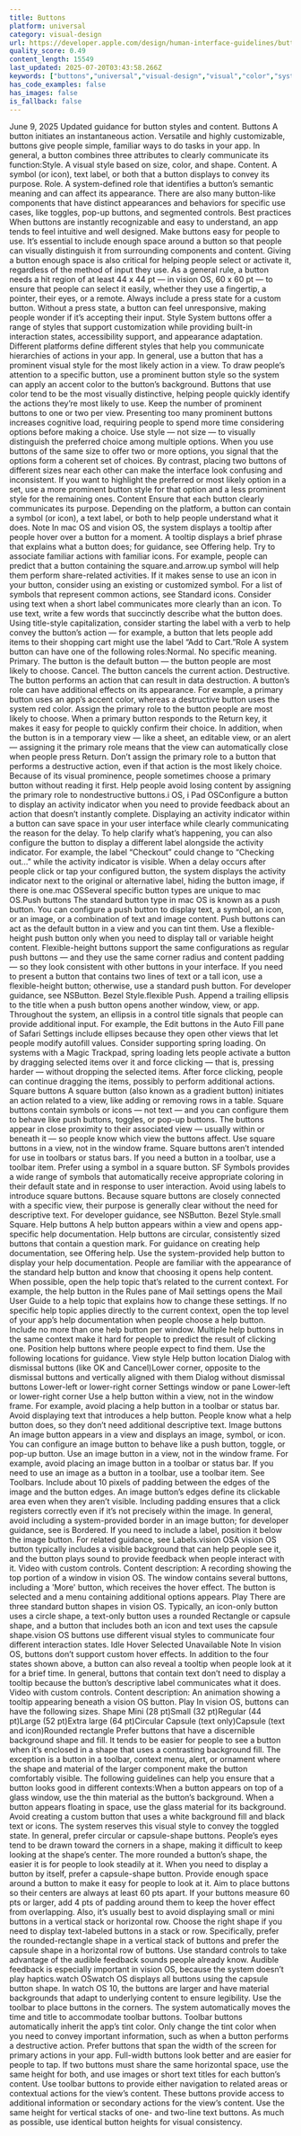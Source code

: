 ```yaml
---
title: Buttons
platform: universal
category: visual-design
url: https://developer.apple.com/design/human-interface-guidelines/buttons
quality_score: 0.49
content_length: 15549
last_updated: 2025-07-20T03:43:58.266Z
keywords: ["buttons","universal","visual-design","visual","color","system","controls","input","accessibility","interface","icons","feedback","status","animation","haptics","images","navigation"]
has_code_examples: false
has_images: false
is_fallback: false
---
```


June 9, 2025 Updated guidance for button styles and content. Buttons A button initiates an instantaneous action. Versatile and highly customizable, buttons give people simple, familiar ways to do tasks in your app. In general, a button combines three attributes to clearly communicate its function:Style. A visual style based on size, color, and shape. Content. A symbol (or icon), text label, or both that a button displays to convey its purpose. Role. A system-defined role that identifies a button’s semantic meaning and can affect its appearance. There are also many button-like components that have distinct appearances and behaviors for specific use cases, like toggles, pop-up buttons, and segmented controls. Best practices When buttons are instantly recognizable and easy to understand, an app tends to feel intuitive and well designed. Make buttons easy for people to use. It’s essential to include enough space around a button so that people can visually distinguish it from surrounding components and content. Giving a button enough space is also critical for helping people select or activate it, regardless of the method of input they use. As a general rule, a button needs a hit region of at least 44 x 44 pt — in vision OS, 60 x 60 pt — to ensure that people can select it easily, whether they use a fingertip, a pointer, their eyes, or a remote. Always include a press state for a custom button. Without a press state, a button can feel unresponsive, making people wonder if it’s accepting their input. Style System buttons offer a range of styles that support customization while providing built-in interaction states, accessibility support, and appearance adaptation. Different platforms define different styles that help you communicate hierarchies of actions in your app. In general, use a button that has a prominent visual style for the most likely action in a view. To draw people’s attention to a specific button, use a prominent button style so the system can apply an accent color to the button’s background. Buttons that use color tend to be the most visually distinctive, helping people quickly identify the actions they’re most likely to use. Keep the number of prominent buttons to one or two per view. Presenting too many prominent buttons increases cognitive load, requiring people to spend more time considering options before making a choice. Use style — not size — to visually distinguish the preferred choice among multiple options. When you use buttons of the same size to offer two or more options, you signal that the options form a coherent set of choices. By contrast, placing two buttons of different sizes near each other can make the interface look confusing and inconsistent. If you want to highlight the preferred or most likely option in a set, use a more prominent button style for that option and a less prominent style for the remaining ones. Content Ensure that each button clearly communicates its purpose. Depending on the platform, a button can contain a symbol (or icon), a text label, or both to help people understand what it does. Note In mac OS and vision OS, the system displays a tooltip after people hover over a button for a moment. A tooltip displays a brief phrase that explains what a button does; for guidance, see Offering help. Try to associate familiar actions with familiar icons. For example, people can predict that a button containing the square.and.arrow.up symbol will help them perform share-related activities. If it makes sense to use an icon in your button, consider using an existing or customized symbol. For a list of symbols that represent common actions, see Standard icons. Consider using text when a short label communicates more clearly than an icon. To use text, write a few words that succinctly describe what the button does. Using title-style capitalization, consider starting the label with a verb to help convey the button’s action — for example, a button that lets people add items to their shopping cart might use the label “Add to Cart.”Role A system button can have one of the following roles:Normal. No specific meaning. Primary. The button is the default button — the button people are most likely to choose. Cancel. The button cancels the current action. Destructive. The button performs an action that can result in data destruction. A button’s role can have additional effects on its appearance. For example, a primary button uses an app’s accent color, whereas a destructive button uses the system red color. Assign the primary role to the button people are most likely to choose. When a primary button responds to the Return key, it makes it easy for people to quickly confirm their choice. In addition, when the button is in a temporary view — like a sheet, an editable view, or an alert — assigning it the primary role means that the view can automatically close when people press Return. Don’t assign the primary role to a button that performs a destructive action, even if that action is the most likely choice. Because of its visual prominence, people sometimes choose a primary button without reading it first. Help people avoid losing content by assigning the primary role to nondestructive buttons.i OS, i Pad OSConfigure a button to display an activity indicator when you need to provide feedback about an action that doesn’t instantly complete. Displaying an activity indicator within a button can save space in your user interface while clearly communicating the reason for the delay. To help clarify what’s happening, you can also configure the button to display a different label alongside the activity indicator. For example, the label “Checkout” could change to “Checking out…” while the activity indicator is visible. When a delay occurs after people click or tap your configured button, the system displays the activity indicator next to the original or alternative label, hiding the button image, if there is one.mac OSSeveral specific button types are unique to mac OS.Push buttons The standard button type in mac OS is known as a push button. You can configure a push button to display text, a symbol, an icon, or an image, or a combination of text and image content. Push buttons can act as the default button in a view and you can tint them. Use a flexible-height push button only when you need to display tall or variable height content. Flexible-height buttons support the same configurations as regular push buttons — and they use the same corner radius and content padding — so they look consistent with other buttons in your interface. If you need to present a button that contains two lines of text or a tall icon, use a flexible-height button; otherwise, use a standard push button. For developer guidance, see NSButton. Bezel Style.flexible Push. Append a trailing ellipsis to the title when a push button opens another window, view, or app. Throughout the system, an ellipsis in a control title signals that people can provide additional input. For example, the Edit buttons in the Auto Fill pane of Safari Settings include ellipses because they open other views that let people modify autofill values. Consider supporting spring loading. On systems with a Magic Trackpad, spring loading lets people activate a button by dragging selected items over it and force clicking — that is, pressing harder — without dropping the selected items. After force clicking, people can continue dragging the items, possibly to perform additional actions. Square buttons A square button (also known as a gradient button) initiates an action related to a view, like adding or removing rows in a table. Square buttons contain symbols or icons — not text — and you can configure them to behave like push buttons, toggles, or pop-up buttons. The buttons appear in close proximity to their associated view — usually within or beneath it — so people know which view the buttons affect. Use square buttons in a view, not in the window frame. Square buttons aren’t intended for use in toolbars or status bars. If you need a button in a toolbar, use a toolbar item. Prefer using a symbol in a square button. SF Symbols provides a wide range of symbols that automatically receive appropriate coloring in their default state and in response to user interaction. Avoid using labels to introduce square buttons. Because square buttons are closely connected with a specific view, their purpose is generally clear without the need for descriptive text. For developer guidance, see NSButton. Bezel Style.small Square. Help buttons A help button appears within a view and opens app-specific help documentation. Help buttons are circular, consistently sized buttons that contain a question mark. For guidance on creating help documentation, see Offering help. Use the system-provided help button to display your help documentation. People are familiar with the appearance of the standard help button and know that choosing it opens help content. When possible, open the help topic that’s related to the current context. For example, the help button in the Rules pane of Mail settings opens the Mail User Guide to a help topic that explains how to change these settings. If no specific help topic applies directly to the current context, open the top level of your app’s help documentation when people choose a help button. Include no more than one help button per window. Multiple help buttons in the same context make it hard for people to predict the result of clicking one. Position help buttons where people expect to find them. Use the following locations for guidance. View style Help button location Dialog with dismissal buttons (like OK and Cancel)Lower corner, opposite to the dismissal buttons and vertically aligned with them Dialog without dismissal buttons Lower-left or lower-right corner Settings window or pane Lower-left or lower-right corner Use a help button within a view, not in the window frame. For example, avoid placing a help button in a toolbar or status bar. Avoid displaying text that introduces a help button. People know what a help button does, so they don’t need additional descriptive text. Image buttons An image button appears in a view and displays an image, symbol, or icon. You can configure an image button to behave like a push button, toggle, or pop-up button. Use an image button in a view, not in the window frame. For example, avoid placing an image button in a toolbar or status bar. If you need to use an image as a button in a toolbar, use a toolbar item. See Toolbars. Include about 10 pixels of padding between the edges of the image and the button edges. An image button’s edges define its clickable area even when they aren’t visible. Including padding ensures that a click registers correctly even if it’s not precisely within the image. In general, avoid including a system-provided border in an image button; for developer guidance, see is Bordered. If you need to include a label, position it below the image button. For related guidance, see Labels.vision OSA vision OS button typically includes a visible background that can help people see it, and the button plays sound to provide feedback when people interact with it. Video with custom controls. Content description: A recording showing the top portion of a window in vision OS. The window contains several buttons, including a 'More' button, which receives the hover effect. The button is selected and a menu containing additional options appears. Play There are three standard button shapes in vision OS. Typically, an icon-only button uses a circle shape, a text-only button uses a rounded Rectangle or capsule shape, and a button that includes both an icon and text uses the capsule shape.vision OS buttons use different visual styles to communicate four different interaction states. Idle Hover Selected Unavailable Note In vision OS, buttons don’t support custom hover effects. In addition to the four states shown above, a button can also reveal a tooltip when people look at it for a brief time. In general, buttons that contain text don’t need to display a tooltip because the button’s descriptive label communicates what it does. Video with custom controls. Content description: An animation showing a tooltip appearing beneath a vision OS button. Play In vision OS, buttons can have the following sizes. Shape Mini (28 pt)Small (32 pt)Regular (44 pt)Large (52 pt)Extra large (64 pt)Circular Capsule (text only)Capsule (text and icon)Rounded rectangle Prefer buttons that have a discernible background shape and fill. It tends to be easier for people to see a button when it’s enclosed in a shape that uses a contrasting background fill. The exception is a button in a toolbar, context menu, alert, or ornament where the shape and material of the larger component make the button comfortably visible. The following guidelines can help you ensure that a button looks good in different contexts:When a button appears on top of a glass window, use the thin material as the button’s background. When a button appears floating in space, use the glass material for its background. Avoid creating a custom button that uses a white background fill and black text or icons. The system reserves this visual style to convey the toggled state. In general, prefer circular or capsule-shape buttons. People’s eyes tend to be drawn toward the corners in a shape, making it difficult to keep looking at the shape’s center. The more rounded a button’s shape, the easier it is for people to look steadily at it. When you need to display a button by itself, prefer a capsule-shape button. Provide enough space around a button to make it easy for people to look at it. Aim to place buttons so their centers are always at least 60 pts apart. If your buttons measure 60 pts or larger, add 4 pts of padding around them to keep the hover effect from overlapping. Also, it’s usually best to avoid displaying small or mini buttons in a vertical stack or horizontal row. Choose the right shape if you need to display text-labeled buttons in a stack or row. Specifically, prefer the rounded-rectangle shape in a vertical stack of buttons and prefer the capsule shape in a horizontal row of buttons. Use standard controls to take advantage of the audible feedback sounds people already know. Audible feedback is especially important in vision OS, because the system doesn’t play haptics.watch OSwatch OS displays all buttons using the capsule button shape. In watch OS 10, the buttons are larger and have material backgrounds that adapt to underlying content to ensure legibility. Use the toolbar to place buttons in the corners. The system automatically moves the time and title to accommodate toolbar buttons. Toolbar buttons automatically inherit the app’s tint color. Only change the tint color when you need to convey important information, such as when a button performs a destructive action. Prefer buttons that span the width of the screen for primary actions in your app. Full-width buttons look better and are easier for people to tap. If two buttons must share the same horizontal space, use the same height for both, and use images or short text titles for each button’s content. Use toolbar buttons to provide either navigation to related areas or contextual actions for the view’s content. These buttons provide access to additional information or secondary actions for the view’s content. Use the same height for vertical stacks of one- and two-line text buttons. As much as possible, use identical button heights for visual consistency.